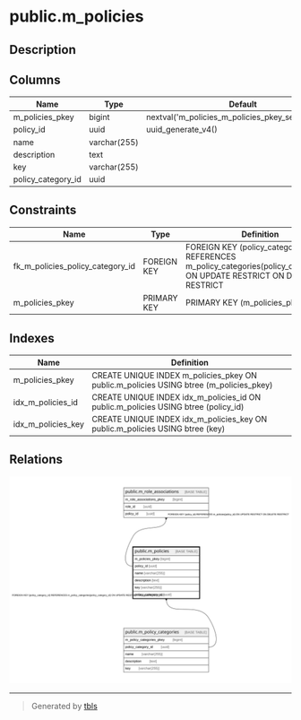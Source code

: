 # public.m_policies

## Description

## Columns

| Name | Type | Default | Nullable | Children | Parents | Comment |
| ---- | ---- | ------- | -------- | -------- | ------- | ------- |
| m_policies_pkey | bigint | nextval('m_policies_m_policies_pkey_seq'::regclass) | false |  |  |  |
| policy_id | uuid | uuid_generate_v4() | false | [public.m_role_associations](public.m_role_associations.md) |  |  |
| name | varchar(255) |  | false |  |  |  |
| description | text |  | false |  |  |  |
| key | varchar(255) |  | false |  |  |  |
| policy_category_id | uuid |  | false |  | [public.m_policy_categories](public.m_policy_categories.md) |  |

## Constraints

| Name | Type | Definition |
| ---- | ---- | ---------- |
| fk_m_policies_policy_category_id | FOREIGN KEY | FOREIGN KEY (policy_category_id) REFERENCES m_policy_categories(policy_category_id) ON UPDATE RESTRICT ON DELETE RESTRICT |
| m_policies_pkey | PRIMARY KEY | PRIMARY KEY (m_policies_pkey) |

## Indexes

| Name | Definition |
| ---- | ---------- |
| m_policies_pkey | CREATE UNIQUE INDEX m_policies_pkey ON public.m_policies USING btree (m_policies_pkey) |
| idx_m_policies_id | CREATE UNIQUE INDEX idx_m_policies_id ON public.m_policies USING btree (policy_id) |
| idx_m_policies_key | CREATE UNIQUE INDEX idx_m_policies_key ON public.m_policies USING btree (key) |

## Relations

![er](public.m_policies.svg)

---

> Generated by [tbls](https://github.com/k1LoW/tbls)
